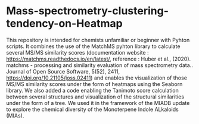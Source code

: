 # Mass-spectrometry-clustering-tendency-on-Heatmap

This repository is intended for chemists unfamiliar or beginner with Pyhton scripts. 
It combines the use of the MatchMS pyhton library to calculate several MS/MS similarity scores (documentation website : https://matchms.readthedocs.io/en/latest/, reference : Huber et al., (2020). matchms - processing and similarity evaluation of mass spectrometry data.. Journal of Open Source Software, 5(52), 2411, https://doi.org/10.21105/joss.02411) and enables the visualization of those MS/MS similarity scores under the form of heatmaps using the Seaborn library. 
We also added a code enabling the Tanimoto score calculation between several structures and visualization of the structural similarities under the form of a tree. 
We used it in the framework of the MIADB update to explore the chemical diversity of the Monoterpene Indole ALkaloids (MIAs). 
